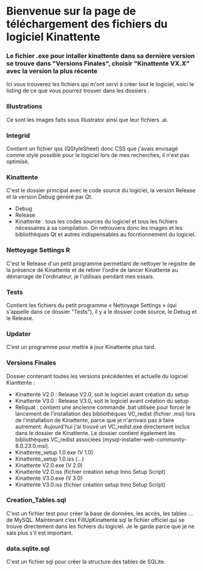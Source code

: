 # Bienvenue sur la page de téléchargement des fichiers du logiciel Kinattente
### Le fichier .exe pour intaller kinattente dans sa dernière version se trouve dans "Versions Finales", choisir "Kinattente VX.X" avec la version la plus récente
Ici vous trouverez les fichiers qui m'ont servi à créer tout le logiciel, voici le listing de ce que vous pourrez trouver dans les dossiers :
### Illustrations
Ce sont les images faits sous Illustrator ainsi que leur fichiers .ai.

### Integrid
Contient un fichier qss (QStyleSheet) donc CSS que j'avais envisagé comme style possible pour le logiciel lors de mes recherches, il n'est pas optimisé.

### Kinattente
C'est le dossier principal avec le code source du logiciel, la version Release et la version Debug généré par Qt.
- Debug
- Release
- Kinattente : tous les codes sources du logiciel et tous les fichiers nécessaires à sa compilation. On retrouvera donc les images et les bibliothèques Qt et autres indispensables au focntionnement du logiciel.

### Nettoyage Settings R
C'est le Release d'un petit programme permettant de nettoyer le registre de la présence de Kinattente et de retirer l'ordre de lancer Kinattente au démarrage de l'ordinateur, je l'utilisais pendant mes essais.

### Tests
Contient les fichiers du petit programme « Nettoyage Settings » (qui s'appelle dans ce dossier "Tests"), il y a le dossier code source, le Debug et le Release.

### Updater
C'est un programme pour mettre à jour Kinattente plus tard.

### Versions Finales
Dossier contenant toutes les versions précédentes et actuelle du logiciel Kianttente :
-	Kinattente V2.0 : Release V2.0, soit le logiciel avant création du setup
-	Kinattente V3.0 : Release V3.0, soit le logiciel avant création du setup
-	Reliquat : contient une ancienne commande .bat utilisée pour forcer le lancement de l'installation des bibliothèques VC_redist (fichier .msi) lors de l'installation de Kinattente, parce que je n'arrivais pas à faire autrement. Aujourd'hui j'ai trouvé un VC_redist.exe directement inclus dans le dossier de Kinattente. Le dossier contient également les bibliothèques VC_redist associées (mysql-installer-web-community-8.0.23.0.msi).
-	Kinattente_setup 1.0.exe (V 1.0)
-	Kinattente_setup 1.0.iss (…)
-	Kinattente V2.0.exe (V 2.0)
-	Kinattente V2.0.iss (fichier création setup Inno Setup Script)
-	Kinattente V3.0.exe (V 3.0)
-	Kinattente V3.0.iss (fichier création setup Inno Setup Script)

### Creation_Tables.sql
C'est un fichier test pour créer la base de données, les accès, les tables … de MySQL. Maintenant c’est FillUpKinattente.sql le fichier officiel qui se trouve directement dans les fichiers du logiciel. Je le garde parce que je ne sais plus s'il est important.

### data.sqlite.sql
C'est un fichier sql pour créer la structure des tables de SQLite.


<!--
**Kinattente/Kinattente** is a ✨ _special_ ✨ repository because its `README.md` (this file) appears on your GitHub profile.

Here are some ideas to get you started:

- 🔭 I’m currently working on ...
- 🌱 I’m currently learning ...
- 👯 I’m looking to collaborate on ...
- 🤔 I’m looking for help with ...
- 💬 Ask me about ...
- 📫 How to reach me: ...
- 😄 Pronouns: ...
- ⚡ Fun fact: ...
-->
